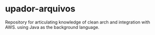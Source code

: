 # upador-arquivos
Repository for articulating knowledge of clean arch and integration with AWS. using Java as the background language.
